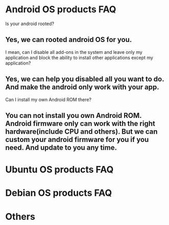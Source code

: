 # Android OS products FAQ 

Is your android rooted? 
## Yes, we can rooted android OS for you.
I mean, can I disable all add-ons in the system and leave only my application and block the ability to install other applications except my application? 
## Yes, we can help you disabled all you want to do. And make the android only work with your app.
Can I install my own Android ROM there?
## You can not install you own Android ROM. Android firmware only can work with the right hardware(include CPU and others). But we can custom your android firmware for you if you need. And update to you any time.

# Ubuntu OS products FAQ

# Debian OS products FAQ

# Others
